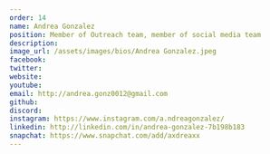 ```yaml
---
order: 14
name: Andrea Gonzalez
position: Member of Outreach team, member of social media team
description: 
image_url: /assets/images/bios/Andrea Gonzalez.jpeg
facebook: 
twitter: 
website: 
youtube: 
email: http://andrea.gonz0012@gmail.com
github: 
discord: 
instagram: https://www.instagram.com/a.ndreagonzalez/
linkedin: http://linkedin.com/in/andrea-gonzalez-7b198b183
snapchat: https://www.snapchat.com/add/axdreaxx
---
```

